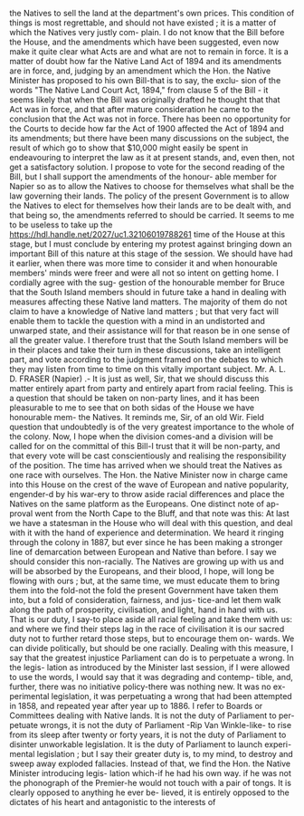 the Natives to sell the land at the department's own prices. This condition of things is most regrettable, and should not have existed ; it is a matter of which the Natives very justly com- plain. I do not know that the Bill before the House, and the amendments which have been suggested, even now make it quite clear what Acts are and what are not to remain in force. It is a matter of doubt how far the Native Land Act of 1894 and its amendments are in force, and, judging by an amendment which the Hon. the Native Minister has proposed to his own Bill-that is to say, the exclu- sion of the words "The Native Land Court Act, 1894," from clause 5 of the Bill - it seems likely that when the Bill was originally drafted he thought that that Act was in force, and that after mature consideration he came to the conclusion that the Act was not in force. There has been no opportunity for the Courts to decide how far the Act of 1900 affected the Act of 1894 and its amendments; but there have been many discussions on the subject, the result of which go to show that $10,000 might easily be spent in endeavouring to interpret the law as it at present stands, and, even then, not get a satisfactory solution. I propose to vote for the second reading of the Bill, but I shall support the amendments of the honour- able member for Napier so as to allow the Natives to choose for themselves what shall be the law governing their lands. The policy of the present Government is to allow the Natives to elect for themselves how their lands are to be dealt with, and that being so, the amendments referred to should be carried. It seems to me to be useless to take up the https://hdl.handle.net/2027/uc1.32106019788261 time of the House at this stage, but I must conclude by entering my protest against bringing down an important Bill of this nature at this stage of the session. We should have had it earlier, when there was more time to consider it and when honourable members' minds were freer and were all not so intent on getting home. I cordially agree with the sug- gestion of the honourable member for Bruce that the South Island members should in future take a hand in dealing with measures affecting these Native land matters. The majority of them do not claim to have a knowledge of Native land matters ; but that very fact will enable them to tackle the question with a mind in an undistorted and unwarped state, and their assistance will for that reason be in one sense of all the greater value. I therefore trust that the South Island members will be in their places and take their turn in these discussions, take an intelligent part, and vote according to the judgment framed on the debates to which they may listen from time to time on this vitally important subject. Mr. A. L. D. FRASER (Napier) .- It is just as well, Sir, that we should discuss this matter entirely apart from party and entirely apart from racial feeling. This is a question that should be taken on non-party lines, and it has been pleasurable to me to see that on both sidas of the House we have honourable mem- the Natives. It reminds me, Sir, of an old Wir. Field question that undoubtedly is of the very greatest importance to the whole of the colony. Now, I hope when the division comes-and a division will be called for on the committal of this Bill-I trust that it will be non-party, and that every vote will be cast conscientiously and realising the responsibility of the position. The time has arrived when we should treat the Natives as one race with ourselves. The Hon. the Native Minister now in charge came into this House on the crest of the wave of European and native popularity, engender-d by his war-ery to throw aside racial differences and place the Natives on the same platform as the Europeans. One distinct note of ap- proval went from the North Cape to the Bluff, and that note was this: At last we have a statesman in the House who will deal with this question, and deal with it with the hand of experience and determination. We heard it ringing through the colony in 1887, but ever since he has been making a stronger line of demarcation between European and Native than before. I say we should consider this non-racially. The Natives are growing up with us and will be absorbed by the Europeans, and their blood, I hope, will long be flowing with ours ; but, at the same time, we must educate them to bring them into the fold-not the fold the present Government have taken them into, but a fold of consideration, fairness, and jus- tice-and let them walk along the path of prosperity, civilisation, and light, hand in hand with us. That is our duty, I say-to place aside all racial feeling and take them with us: and where we find their steps lag in the race of civilisation it is our sacred duty not to further retard those steps, but to encourage them on- wards. We can divide politically, but should be one racially. Dealing with this measure, I say that the greatest injustice Parliament can do is to perpetuate a wrong. In the legis- lation as introduced by the Minister last session, if I were allowed to use the words, I would say that it was degrading and contemp- tible, and, further, there was no initiative policy-there was nothing new. It was no ex- perimental legislation, it was perpetuating a wrong that had been attempted in 1858, and repeated year after year up to 1886. I refer to Boards or Committees dealing with Native lands. It is not the duty of Parliament to per- petuate wrongs, it is not the duty of Parliament -Rip Van Winkle-like- to rise from its sleep after twenty or forty years, it is not the duty of Parliament to disinter unworkable legislation. It is the duty of Parliament to launch experi- mental legislation ; but I say their greater duty is, to my mind, to destroy and sweep away exploded fallacies. Instead of that, we find the Hon. the Native Minister introducing legis- lation which-if he had his own way. if he was not the phonograph of the Premier-he would not touch with a pair of tongs. It is clearly opposed to anything he ever be- lieved, it is entirely opposed to the dictates of his heart and antagonistic to the interests of 